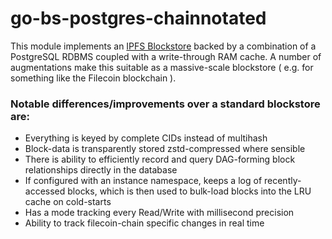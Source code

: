 # go-bs-postgres-chainnotated

This module implements an [IPFS Blockstore](https://github.com/ipfs/go-ipfs-blockstore/) backed by a combination of a PostgreSQL RDBMS coupled with a write-through RAM cache. A number of augmentations make this suitable as a massive-scale blockstore ( e.g. for something like the Filecoin blockchain ).

### Notable differences/improvements over a standard blockstore are:
  - Everything is keyed by complete CIDs instead of multihash
  - Block-data is transparently stored zstd-compressed where sensible
  - There is ability to efficiently record and query DAG-forming block relationships directly in the database
  - If configured with an instance namespace, keeps a log of recently-accessed blocks, which is then used to bulk-load blocks into the LRU cache on cold-starts
  - Has a mode tracking every Read/Write with millisecond precision
  - Ability to track filecoin-chain specific changes in real time
